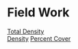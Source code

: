 # Field Work
[Total Density](https://cmwegener.github.io/thesis/total_density.html)  
[Density](https://cmwegener.github.io/thesis/all_density.html)
[Percent Cover](https://cmwegener.github.io/thesis/percentcover.html)
